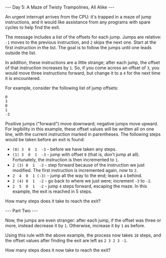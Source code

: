 --- Day 5: A Maze of Twisty Trampolines, All Alike ---

An urgent interrupt arrives from the CPU: it's trapped in a maze of jump instructions, and it would like assistance from any programs with spare cycles to help find the exit.

The message includes a list of the offsets for each jump. Jumps are relative: `-1` moves to the previous instruction, and `2` skips the next one. Start at the first instruction in the list. The goal is to follow the jumps until one leads outside the list.

In addition, these instructions are a little strange; after each jump, the offset of that instruction increases by `1`. So, if you come across an offset of `3`, you would move three instructions forward, but change it to a `4` for the next time it is encountered.

For example, consider the following list of jump offsets:

```
0
3
0
1
-3
```

Positive jumps ("forward") move downward; negative jumps move upward. For legibility in this example, these offset values will be written all on one line, with the current instruction marked in parentheses. The following steps would be taken before an exit is found:

* `(0) 3  0  1  -3`  - before we have taken any steps.
* `(1) 3  0  1  -3`  - jump with offset `0` (that is, don't jump at all). Fortunately, the instruction is then incremented to `1`.
*  `2 (3) 0  1  -3`  - step forward because of the instruction we just modified. The first instruction is incremented again, now to `2`.
*  `2  4  0  1 (-3)` - jump all the way to the end; leave a `4` behind.
*  `2 (4) 0  1  -2`  - go back to where we just were; increment `-3` to `-2`.
*  `2  5  0  1  -2`  - jump `4` steps forward, escaping the maze.
In this example, the exit is reached in 5 steps.

How many steps does it take to reach the exit?


--- Part Two ---

Now, the jumps are even stranger: after each jump, if the offset was three or more, instead decrease it by `1`. Otherwise, increase it by `1` as before.

Using this rule with the above example, the process now takes `10` steps, and the offset values after finding the exit are left as `2 3 2 3 -1`.

How many steps does it now take to reach the exit?
